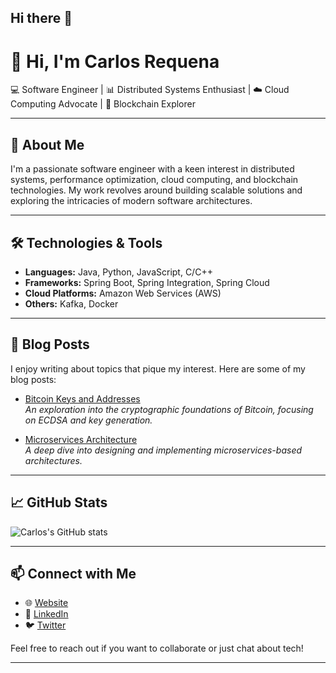 ## Hi there 👋

# 👋 Hi, I'm Carlos Requena

💻 Software Engineer | 📊 Distributed Systems Enthusiast | ☁️ Cloud Computing Advocate | 🔐 Blockchain Explorer

---

## 🚀 About Me

I'm a passionate software engineer with a keen interest in distributed systems, performance optimization, cloud computing, and blockchain technologies. My work revolves around building scalable solutions and exploring the intricacies of modern software architectures.

---

## 🛠️ Technologies & Tools

- **Languages:** Java, Python, JavaScript, C/C++
- **Frameworks:** Spring Boot, Spring Integration, Spring Cloud
- **Cloud Platforms:** Amazon Web Services (AWS)
- **Others:** Kafka, Docker

---

## 📘 Blog Posts

I enjoy writing about topics that pique my interest. Here are some of my blog posts:

- [Bitcoin Keys and Addresses](https://cjrequena.github.io/2019-12-03/bitcoin-keys-and-addresses)  
  *An exploration into the cryptographic foundations of Bitcoin, focusing on ECDSA and key generation.*

- [Microservices Architecture](https://cjrequena.github.io/micro-services/2016/09/20/micro-services-architecture-es.html)  
  *A deep dive into designing and implementing microservices-based architectures.*

---

## 📈 GitHub Stats

![Carlos's GitHub stats](https://github-readme-stats.vercel.app/api?username=cjrequena&show_icons=true&theme=radical)

---

## 📫 Connect with Me

- 🌐 [Website](https://cjrequena.github.io/)
- 💼 [LinkedIn](https://www.linkedin.com/in/cjrequena/)
- 🐦 [Twitter](https://twitter.com/cjrequena)

Feel free to reach out if you want to collaborate or just chat about tech!

---





<!--
**cjrequena/cjrequena** is a ✨ _special_ ✨ repository because its `README.md` (this file) appears on your GitHub profile.

Here are some ideas to get you started:

- 🔭 I’m currently working on ...
- 🌱 I’m currently learning ...
- 👯 I’m looking to collaborate on ...
- 🤔 I’m looking for help with ...
- 💬 Ask me about ...
- 📫 How to reach me: ...
- 😄 Pronouns: ...
- ⚡ Fun fact: ...
-->
